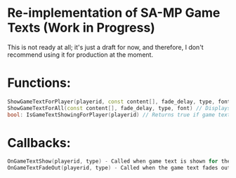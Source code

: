 # Re-implementation of SA-MP Game Texts (Work in Progress)

This is not ready at all; it's just a draft for now, and therefore, I don't recommend using it for production at the moment.

# Functions:

```cpp
ShowGameTextForPlayer(playerid, const content[], fade_delay, type, font = GAMETEXT_FONT_DEFAULT) // Displays game text for a player.
ShowGameTextForAll(const content[], fade_delay, type, font) // Displays game text for all online players.
bool: IsGameTextShowingForPlayer(playerid) // Returns true if game text is being shown for the player, and false if not.
```

# Callbacks:

```cpp
OnGameTextShow(playerid, type) - Called when game text is shown for the player.
OnGameTextFadeOut(playerid, type) - Called when the game text fades out.
```